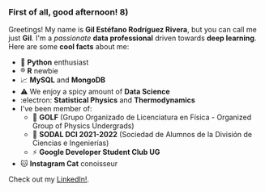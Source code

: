 ### First of all, good afternoon! 8)

<!--
**gilesitorr/gilesitorr** is a ✨ _special_ ✨ repository because its `README.md` (this file) appears on your GitHub profile.

Here are some ideas to get you started:

- 🔭 I’m currently working on ...
- 🌱 I’m currently learning ...
- 👯 I’m looking to collaborate on ...
- 🤔 I’m looking for help with ...
- 💬 Ask me about ...
- 📫 How to reach me: ...
- 😄 Pronouns: ...
- ⚡ Fun fact: ...
-->
Greetings! My name is __Gil Estéfano Rodríguez Rivera__, but you can call me just __Gil__. I'm a _passionate_ __data professional__ driven towards __deep learning__. Here are some __cool facts__ about me:

- 🐍 __Python__ enthusiast
- ®️ __R__ newbie
- 📈 __MySQL__ and __MongoDB__
- ⚠️ We enjoy a spicy amount of __Data Science__
- :electron: __Statistical Physics__ and __Thermodynamics__
- I've been member of:
  * 🧲 __GOLF__ (Grupo Organizado de Licenciatura en Física - Organized Group of Physics Undergrads)
  * 🧪 __SODAL DCI 2021-2022__ (Sociedad de Alumnos de la División de Ciencias e Ingenierías)
  * ⚡ __Google Developer Student Club UG__
- 🐱 __Instagram Cat__ conoisseur

Check out my [LinkedIn!](https://www.linkedin.com/in/gilesitorr/).
